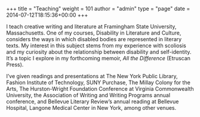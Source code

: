 +++
title = "Teaching"
weight = 101
author = "admin"
type = "page"
date = 2014-07-12T18:15:36+00:00
+++

I teach creative writing and literature at Framingham State University, Massachusetts. One of my courses, Disability in Literature and Culture, considers the ways in which disabled bodies are represented in literary texts. My interest in this subject stems from my experience with scoliosis and my curiosity about the relationship between disability and self-identity. It&#8217;s a topic I explore in my forthcoming memoir, _All the Difference_ (Etruscan Press).

I&#8217;ve given readings and presentations at The New York Public Library, Fashion Institute of Technology, SUNY Purchase, The Millay Colony for the Arts, The Hurston-Wright Foundation Conference at Virginia Commonwealth University, the Association of Writing and Writing Programs annual conference, and Bellevue Literary Review&#8217;s annual reading at Bellevue Hospital, Langone Medical Center in New York, among other venues.
